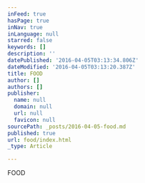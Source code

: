 ```yaml
---
inFeed: true
hasPage: true
inNav: true
inLanguage: null
starred: false
keywords: []
description: ''
datePublished: '2016-04-05T03:13:34.806Z'
dateModified: '2016-04-05T03:13:20.387Z'
title: FOOD
author: []
authors: []
publisher:
  name: null
  domain: null
  url: null
  favicon: null
sourcePath: _posts/2016-04-05-food.md
published: true
url: food/index.html
_type: Article

---
```

FOOD